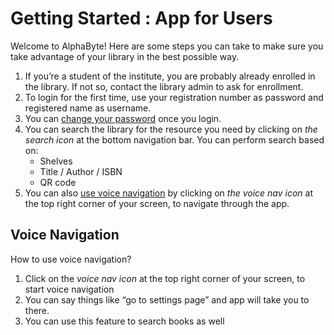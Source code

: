 # Getting Started : App for Users

Welcome to AlphaByte! 
Here are some steps you can take to make sure you take advantage of your library in the best possible way.
1. If you’re a student of the institute, you are probably already enrolled in the library. If not so, contact the library admin to ask for enrollment.
2. To login for the first time, use your registration number as password and registered name as username.
3. You can [change your password](#) once you login. 
4. You can search the library for the resource you need by clicking on _the search icon_ at the bottom navigation bar. You can perform search based on:
    * Shelves
    * Title / Author / ISBN 
    * QR code
5. You can also [use voice navigation](#) by clicking on _the voice nav icon_ at the top right corner of your screen, to navigate through the app.


## Voice Navigation

How to use voice navigation?

1. Click on the _voice nav icon_ at the top right corner of your screen, to start voice navigation
2. You can say things like “go to settings page” and app will take you to there.
3. You can use this feature to search books as well

